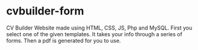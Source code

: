 # cvbuilder-form
CV Builder Website made using HTML, CSS, JS, Php and MySQL.
First you select one of the given templates.
It takes your info through a series of forms.
Then a pdf is generated for you to use.
